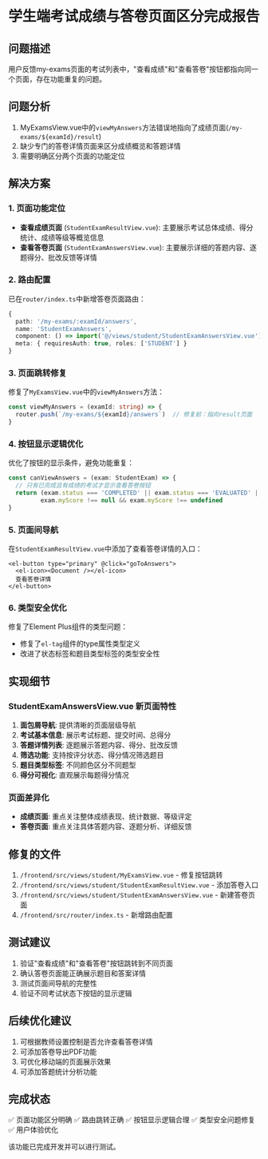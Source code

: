 # 学生端考试成绩与答卷页面区分完成报告

## 问题描述
用户反馈my-exams页面的考试列表中，"查看成绩"和"查看答卷"按钮都指向同一个页面，存在功能重复的问题。

## 问题分析
1. MyExamsView.vue中的`viewMyAnswers`方法错误地指向了成绩页面(`/my-exams/${examId}/result`)
2. 缺少专门的答卷详情页面来区分成绩概览和答题详情
3. 需要明确区分两个页面的功能定位

## 解决方案

### 1. 页面功能定位
- **查看成绩页面** (`StudentExamResultView.vue`): 主要展示考试总体成绩、得分统计、成绩等级等概览信息
- **查看答卷页面** (`StudentExamAnswersView.vue`): 主要展示详细的答题内容、逐题得分、批改反馈等详情

### 2. 路由配置
已在`router/index.ts`中新增答卷页面路由：
```typescript
{
  path: '/my-exams/:examId/answers',
  name: 'StudentExamAnswers',
  component: () => import('@/views/student/StudentExamAnswersView.vue'),
  meta: { requiresAuth: true, roles: ['STUDENT'] }
}
```

### 3. 页面跳转修复
修复了`MyExamsView.vue`中的`viewMyAnswers`方法：
```typescript
const viewMyAnswers = (examId: string) => {
  router.push(`/my-exams/${examId}/answers`)  // 修复前：指向result页面
}
```

### 4. 按钮显示逻辑优化
优化了按钮的显示条件，避免功能重复：
```typescript
const canViewAnswers = (exam: StudentExam) => {
  // 只有已完成且有成绩的考试才显示查看答卷按钮
  return (exam.status === 'COMPLETED' || exam.status === 'EVALUATED' || exam.status === 'ENDED') &&
         exam.myScore !== null && exam.myScore !== undefined
}
```

### 5. 页面间导航
在`StudentExamResultView.vue`中添加了查看答卷详情的入口：
```vue
<el-button type="primary" @click="goToAnswers">
  <el-icon><Document /></el-icon>
  查看答卷详情
</el-button>
```

### 6. 类型安全优化
修复了Element Plus组件的类型问题：
- 修复了`el-tag`组件的type属性类型定义
- 改进了状态标签和题目类型标签的类型安全性

## 实现细节

### StudentExamAnswersView.vue 新页面特性
1. **面包屑导航**: 提供清晰的页面层级导航
2. **考试基本信息**: 展示考试标题、提交时间、总得分
3. **答题详情列表**: 逐题展示答题内容、得分、批改反馈
4. **筛选功能**: 支持按评分状态、得分情况筛选题目
5. **题目类型标签**: 不同颜色区分不同题型
6. **得分可视化**: 直观展示每题得分情况

### 页面差异化
- **成绩页面**: 重点关注整体成绩表现、统计数据、等级评定
- **答卷页面**: 重点关注具体答题内容、逐题分析、详细反馈

## 修复的文件
1. `/frontend/src/views/student/MyExamsView.vue` - 修复按钮跳转
2. `/frontend/src/views/student/StudentExamResultView.vue` - 添加答卷入口
3. `/frontend/src/views/student/StudentExamAnswersView.vue` - 新建答卷页面
4. `/frontend/src/router/index.ts` - 新增路由配置

## 测试建议
1. 验证"查看成绩"和"查看答卷"按钮跳转到不同页面
2. 确认答卷页面能正确展示题目和答案详情
3. 测试页面间导航的完整性
4. 验证不同考试状态下按钮的显示逻辑

## 后续优化建议
1. 可根据教师设置控制是否允许查看答卷详情
2. 可添加答卷导出PDF功能
3. 可优化移动端的页面展示效果
4. 可添加答题统计分析功能

## 完成状态
✅ 页面功能区分明确
✅ 路由跳转正确
✅ 按钮显示逻辑合理
✅ 类型安全问题修复
✅ 用户体验优化

该功能已完成开发并可以进行测试。

